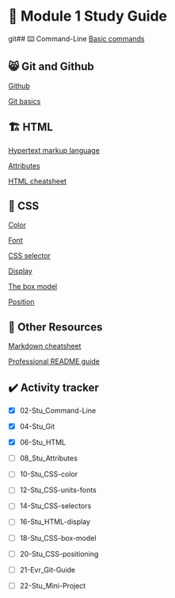 # 📝 Module 1 Study Guide
 
git## ⌨️ Command-Line
[Basic commands](https://developer.mozilla.org/en-US/docs/Learn/Tools_and_testing/Understanding_client-side_tools/Command_line#basic_built-in_terminal_commands)

## 😸 Git and Github
[Github](https://docs.github.com/en/get-started/quickstart/hello-world)

[Git basics](https://www.atlassian.com/git)

## 🏗️ HTML
[Hypertext markup language](https://developer.mozilla.org/en-US/docs/Web/HTML)

[Attributes](https://developer.mozilla.org/en-US/docs/Glossary/Attribute)

[HTML cheatsheet](https://coding-boot-camp.github.io/full-stack/html/html-cheatsheet)

## 🎨 CSS
[Color](https://developer.mozilla.org/en-US/docs/Web/CSS/color)

[Font](https://developer.mozilla.org/en-US/docs/Web/CSS/font)

[CSS selector](https://developer.mozilla.org/en-US/docs/Glossary/CSS_Selector)

[Display](https://developer.mozilla.org/en-US/docs/Web/CSS/display)

[The box model](https://developer.mozilla.org/en-US/docs/Learn/CSS/Building_blocks/The_box_model)

[Position](https://developer.mozilla.org/en-US/docs/Web/CSS/position)
## 📓 Other Resources
[Markdown cheatsheet](https://www.markdownguide.org/cheat-sheet/)

[Professional README guide](https://coding-boot-camp.github.io/full-stack/github/professional-readme-guide)

## ✔️ Activity tracker
- [x] 02-Stu_Command-Line

- [x] 04-Stu_Git

- [x] 06-Stu_HTML

- [ ] 08_Stu_Attributes

- [ ] 10-Stu_CSS-color

- [ ] 12-Stu_CSS-units-fonts

- [ ] 14-Stu_CSS-selectors

- [ ] 16-Stu_HTML-display

- [ ] 18-Stu_CSS-box-model

- [ ] 20-Stu_CSS-positioning
 
- [ ] 21-Evr_Git-Guide

- [ ] 22-Stu_Mini-Project
